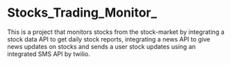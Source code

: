 # Stocks_Trading_Monitor_
This is a project that monitors stocks from the stock-market by integrating 
a stock data API to get daily stock reports, integrating a news API to give news 
updates on stocks and sends a user stock updates using an integrated SMS API by twilio.
